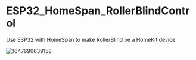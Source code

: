 # ESP32_HomeSpan_RollerBlindControl
Use ESP32 with HomeSpan to make RollerBlind be a HomeKit device.


![1647690639158](https://user-images.githubusercontent.com/24351048/160228804-4d85f453-e439-48f4-a99e-b52d5ccdc8fc.jpg)

